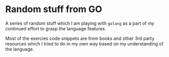 # Random stuff from GO

A series of random stuff which I am playing with `golang` as a part of my continued effort to grasp the language features.

Most of the exercies code snippets are from books and other 3rd party resources which I tried to do in my own way based on my understanding of the language.

